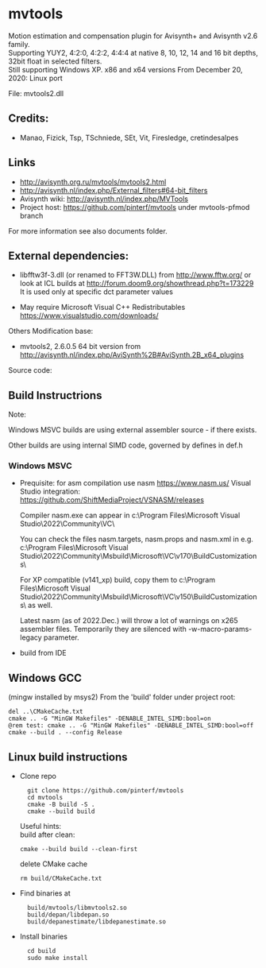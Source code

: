 # mvtools
Motion estimation and compensation plugin for Avisynth+ and Avisynth v2.6 family.\
Supporting YUY2, 4:2:0, 4:2:2, 4:4:4 at native 8, 10, 12, 14 and 16 bit depths, 32bit float in selected filters.\
Still supporting Windows XP.
x86 and x64 versions
From December 20, 2020: Linux port

File: mvtools2.dll

## Credits: 

- Manao, Fizick, Tsp, TSchniede, SEt, Vit, Firesledge, cretindesalpes 

## Links

- http://avisynth.org.ru/mvtools/mvtools2.html
- http://avisynth.nl/index.php/External_filters#64-bit_filters 
- Avisynth wiki: http://avisynth.nl/index.php/MVTools
- Project host: https://github.com/pinterf/mvtools under mvtools-pfmod branch

For more information see also documents folder.

## External dependencies: 

- libfftw3f-3.dll (or renamed to FFT3W.DLL)
from http://www.fftw.org/ or look at ICL builds at http://forum.doom9.org/showthread.php?t=173229
  It is used only at specific dct parameter values
  
- May require Microsoft Visual C++ Redistributables https://www.visualstudio.com/downloads/
  

Others
Modification base:

- mvtools2, 2.6.0.5 64 bit version from
http://avisynth.nl/index.php/AviSynth%2B#AviSynth.2B_x64_plugins

Source code:

## Build Instructrions

Note:

Windows MSVC builds are using external assembler source - if there exists.

Other builds are using internal SIMD code, governed by defines in def.h

### Windows MSVC

- Prequisite: for asm compilation use nasm https://www.nasm.us/ 
  Visual Studio integration: https://github.com/ShiftMediaProject/VSNASM/releases

  Compiler nasm.exe can appear in c:\Program Files\Microsoft Visual Studio\2022\Community\VC\

  You can check the files nasm.targets, nasm.props and nasm.xml in e.g. c:\Program Files\Microsoft Visual Studio\2022\Community\Msbuild\Microsoft\VC\v170\BuildCustomizations\

  For XP compatible (v141_xp) build, copy them to c:\Program Files\Microsoft Visual Studio\2022\Community\Msbuild\Microsoft\VC\v150\BuildCustomizations\ as well.
  
  Latest nasm (as of 2022.Dec.) will throw a lot of warnings on x265 assembler files. Temporarily they are silenced with -w-macro-params-legacy parameter.

* build from IDE

## Windows GCC
(mingw installed by msys2)
From the 'build' folder under project root:

    del ..\CMakeCache.txt
    cmake .. -G "MinGW Makefiles" -DENABLE_INTEL_SIMD:bool=on
    @rem test: cmake .. -G "MinGW Makefiles" -DENABLE_INTEL_SIMD:bool=off
    cmake --build . --config Release  

## Linux build instructions

* Clone repo

        git clone https://github.com/pinterf/mvtools
        cd mvtools
        cmake -B build -S .
        cmake --build build

  Useful hints:        
  build after clean:

      cmake --build build --clean-first

  delete CMake cache

      rm build/CMakeCache.txt

* Find binaries at

        build/mvtools/libmvtools2.so
        build/depan/libdepan.so
        build/depanestimate/libdepanestimate.so

* Install binaries

        cd build
        sudo make install
